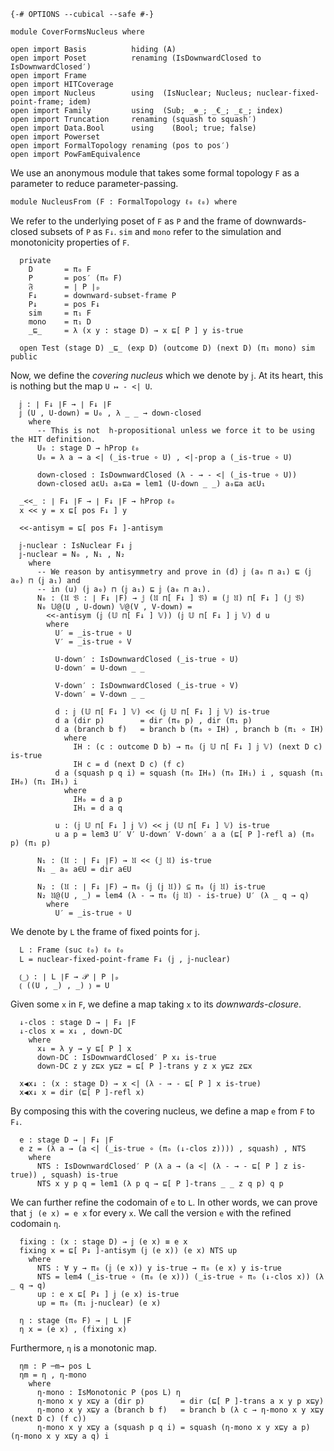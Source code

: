```
{-# OPTIONS --cubical --safe #-}

module CoverFormsNucleus where

open import Basis          hiding (A)
open import Poset          renaming (IsDownwardClosed to IsDownwardClosed′)
open import Frame
open import HITCoverage
open import Nucleus        using  (IsNuclear; Nucleus; nuclear-fixed-point-frame; idem)
open import Family         using  (Sub; _⊚_; _€_; _ε_; index)
open import Truncation     renaming (squash to squash′)
open import Data.Bool      using    (Bool; true; false)
open import Powerset
open import FormalTopology renaming (pos to pos′)
open import PowFamEquivalence
```

We use an anonymous module that takes some formal topology `F` as a parameter to reduce
parameter-passing.

```
module NucleusFrom (F : FormalTopology ℓ₀ ℓ₀) where
```

We refer to the underlying poset of `F` as `P` and the frame of downwards-closed subsets
of `P` as `F↓`. `sim` and `mono` refer to the simulation and monotonicity properties of
`F`.

```
  private
    D       = π₀ F
    P       = pos′ (π₀ F)
    𝔉       = ∣ P ∣ₚ
    F↓      = downward-subset-frame P
    P↓      = pos F↓
    sim     = π₁ F
    mono    = π₁ D
    _⊑_     = λ (x y : stage D) → x ⊑[ P ] y is-true

  open Test (stage D) _⊑_ (exp D) (outcome D) (next D) (π₁ mono) sim public
```

Now, we define the *covering nucleus* which we denote by `𝕛`. At its heart, this is
nothing but the map `U ↦ - <| U`.

```
  𝕛 : ∣ F↓ ∣F → ∣ F↓ ∣F
  𝕛 (U , U-down) = U₀ , λ _ _ → down-closed
    where
      -- This is not  h-propositional unless we force it to be using the HIT definition.
      U₀ : stage D → hProp ℓ₀
      U₀ = λ a → a <| (_is-true ∘ U) , <|-prop a (_is-true ∘ U)

      down-closed : IsDownwardClosed (λ - → - <| (_is-true ∘ U))
      down-closed aεU₁ a₀⊑a = lem1 (U-down _ _) a₀⊑a aεU₁

  _<<_ : ∣ F↓ ∣F → ∣ F↓ ∣F → hProp ℓ₀
  x << y = x ⊑[ pos F↓ ] y

  <<-antisym = ⊑[ pos F↓ ]-antisym

  𝕛-nuclear : IsNuclear F↓ 𝕛
  𝕛-nuclear = N₀ , N₁ , N₂
    where
      -- We reason by antisymmetry and prove in (d) 𝕛 (a₀ ⊓ a₁) ⊑ (𝕛 a₀) ⊓ (𝕛 a₁) and
      -- in (u) (𝕛 a₀) ⊓ (𝕛 a₁) ⊑ 𝕛 (a₀ ⊓ a₁).
      N₀ : (𝔘 𝔙 : ∣ F↓ ∣F) → 𝕛 (𝔘 ⊓[ F↓ ] 𝔙) ≡ (𝕛 𝔘) ⊓[ F↓ ] (𝕛 𝔙)
      N₀ 𝕌@(U , U-down) 𝕍@(V , V-down) =
        <<-antisym (𝕛 (𝕌 ⊓[ F↓ ] 𝕍)) (𝕛 𝕌 ⊓[ F↓ ] 𝕛 𝕍) d u
        where
          U′ = _is-true ∘ U
          V′ = _is-true ∘ V

          U-down′ : IsDownwardClosed (_is-true ∘ U)
          U-down′ = U-down _ _

          V-down′ : IsDownwardClosed (_is-true ∘ V)
          V-down′ = V-down _ _

          d : 𝕛 (𝕌 ⊓[ F↓ ] 𝕍) << (𝕛 𝕌 ⊓[ F↓ ] 𝕛 𝕍) is-true
          d a (dir p)        = dir (π₀ p) , dir (π₁ p)
          d a (branch b f)   = branch b (π₀ ∘ IH) , branch b (π₁ ∘ IH)
            where
              IH : (c : outcome D b) → π₀ (𝕛 𝕌 ⊓[ F↓ ] 𝕛 𝕍) (next D c) is-true
              IH c = d (next D c) (f c)
          d a (squash p q i) = squash (π₀ IH₀) (π₀ IH₁) i , squash (π₁ IH₀) (π₁ IH₁) i
            where
              IH₀ = d a p
              IH₁ = d a q

          u : (𝕛 𝕌 ⊓[ F↓ ] 𝕛 𝕍) << 𝕛 (𝕌 ⊓[ F↓ ] 𝕍) is-true
          u a p = lem3 U′ V′ U-down′ V-down′ a a (⊑[ P ]-refl a) (π₀ p) (π₁ p)

      N₁ : (𝔘 : ∣ F↓ ∣F) → 𝔘 << (𝕛 𝔘) is-true
      N₁ _ a₀ a∈U = dir a∈U

      N₂ : (𝔘 : ∣ F↓ ∣F) → π₀ (𝕛 (𝕛 𝔘)) ⊆ π₀ (𝕛 𝔘) is-true
      N₂ 𝔘@(U , _) = lem4 (λ - → π₀ (𝕛 𝔘) - is-true) U′ (λ _ q → q)
        where
          U′ = _is-true ∘ U
```

We denote by `L` the frame of fixed points for `𝕛`.

```
  L : Frame (suc ℓ₀) ℓ₀ ℓ₀
  L = nuclear-fixed-point-frame F↓ (𝕛 , 𝕛-nuclear)

  ⦅_⦆ : ∣ L ∣F → 𝒫 ∣ P ∣ₚ
  ⦅ ((U , _) , _) ⦆ = U
```

Given some `x` in `F`, we define a map taking `x` to its *downwards-closure*.

```
  ↓-clos : stage D → ∣ F↓ ∣F
  ↓-clos x = x↓ , down-DC
    where
      x↓ = λ y → y ⊑[ P ] x
      down-DC : IsDownwardClosed′ P x↓ is-true
      down-DC z y z⊑x y⊑z = ⊑[ P ]-trans y z x y⊑z z⊑x

  x◀x↓ : (x : stage D) → x <| (λ - → - ⊑[ P ] x is-true)
  x◀x↓ x = dir (⊑[ P ]-refl x)
```

By composing this with the covering nucleus, we define a map `e` from `F` to `F↓`.

```
  e : stage D → ∣ F↓ ∣F
  e z = (λ a → (a <| (_is-true ∘ (π₀ (↓-clos z)))) , squash) , NTS
    where
      NTS : IsDownwardClosed′ P (λ a → (a <| (λ - → - ⊑[ P ] z is-true)) , squash) is-true
      NTS x y p q = lem1 (λ p q → ⊑[ P ]-trans _ _ z q p) q p
```

We can further refine the codomain of `e` to `L`. In other words, we can prove that `j (e
x) = e x` for every `x`. We call the version `e` with the refined codomain `η`.

```
  fixing : (x : stage D) → 𝕛 (e x) ≡ e x
  fixing x = ⊑[ P↓ ]-antisym (𝕛 (e x)) (e x) NTS up
    where
      NTS : ∀ y → π₀ (𝕛 (e x)) y is-true → π₀ (e x) y is-true
      NTS = lem4 (_is-true ∘ (π₀ (e x))) (_is-true ∘ π₀ (↓-clos x)) (λ _ q → q)
      up : e x ⊑[ P↓ ] 𝕛 (e x) is-true
      up = π₀ (π₁ 𝕛-nuclear) (e x)

  η : stage (π₀ F) → ∣ L ∣F
  η x = (e x) , (fixing x)
```

Furthermore, `η` is a monotonic map.

```
  ηm : P ─m→ pos L
  ηm = η , η-mono
    where
      η-mono : IsMonotonic P (pos L) η
      η-mono x y x⊑y a (dir p)        = dir (⊑[ P ]-trans a x y p x⊑y)
      η-mono x y x⊑y a (branch b f)   = branch b (λ c → η-mono x y x⊑y (next D c) (f c))
      η-mono x y x⊑y a (squash p q i) = squash (η-mono x y x⊑y a p) (η-mono x y x⊑y a q) i
```
